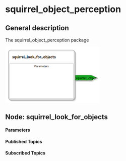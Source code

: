squirrel_object_perception
====================

General description
---------------------
The squirrel_object_perception package

<img src="./model/squirrel_object_perception.png" width="300px" />

Node: squirrel_look_for_objects
---------------------
#### Parameters

#### Published Topics

#### Subscribed Topics


